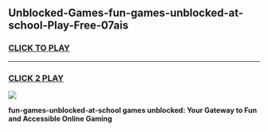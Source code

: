 
## Unblocked-Games-fun-games-unblocked-at-school-Play-Free-07ais
<h3>
<a href="https://premium76.site?title=fun-games-unblocked-at-school&ref=22A">CLICK TO PLAY</a></h3>
<hr>

<h3>
<a href="https://premium76.site?title=fun-games-unblocked-at-school&ref=22A">CLICK 2 PLAY</a>
  
</h3>

<a href="https://premium76.site?title=fun-games-unblocked-at-school&ref=22A"><img src="https://clearcache.store/games.png"></a>


**fun-games-unblocked-at-school games unblocked: Your Gateway to Fun and Accessible Online Gaming**
